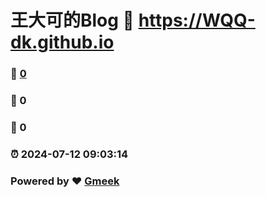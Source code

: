 # 王大可的Blog :link: https://WQQ-dk.github.io 
### :page_facing_up: [0](https://WQQ-dk.github.io/tag.html) 
### :speech_balloon: 0 
### :hibiscus: 0 
### :alarm_clock: 2024-07-12 09:03:14 
### Powered by :heart: [Gmeek](https://github.com/Meekdai/Gmeek)
